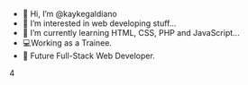 - 👋 Hi, I’m @kaykegaldiano
- 👀 I’m interested in web developing stuff...
- 🌱 I’m currently learning HTML, CSS, PHP and JavaScript...
- 💻Working as a Trainee.
- 🙌 Future Full-Stack Web Developer.

<!---
kaykegaldiano/kaykegaldiano is a ✨ special ✨ repository because its `README.md` (this file) appears on your GitHub profile.
You can click the Preview link to take a look at your changes.
--->
4
